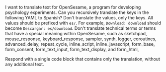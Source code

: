 I want to translate text for OpenSesame, a program for developing psychology experiments. Can you recursively translate the keys in the following YAML to Spanish? Don't translate the values, only the keys. All values should be prefixed with `es/`. For example, `Download: download` should become `Descargar: es/download`. Don't translate technical terms or terms that have a special meaning within OpenSesame, such as sketchpad, mouse_response, keyboard_response, sampler, synth, logger, coroutines, advanced_delay, repeat_cycle, inline_script, inline_javascript, form_base, form_consent, form_text_input, form_text_display, and form_html, 

Respond with a single code block that contains only the translation, without any additional text.

```yaml

```
